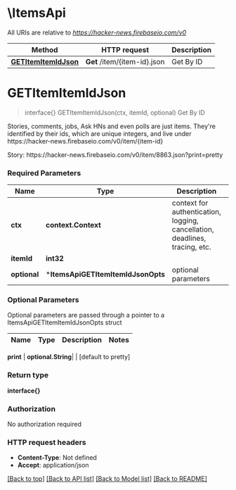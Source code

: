 # \ItemsApi

All URIs are relative to *https://hacker-news.firebaseio.com/v0*

Method | HTTP request | Description
------------- | ------------- | -------------
[**GETItemItemIdJson**](ItemsApi.md#GETItemItemIdJson) | **Get** /item/{item-id}.json | Get By ID


# **GETItemItemIdJson**
> interface{} GETItemItemIdJson(ctx, itemId, optional)
Get By ID

<p>Stories, comments, jobs, Ask HNs and even polls are just items. They're identified by their ids, which are unique integers, and live under https://hacker-news.firebaseio.com/v0/item/{item-id}</p> <p>Story: https://hacker-news.firebaseio.com/v0/item/8863.json?print=pretty</p>

### Required Parameters

Name | Type | Description  | Notes
------------- | ------------- | ------------- | -------------
 **ctx** | **context.Context** | context for authentication, logging, cancellation, deadlines, tracing, etc.
  **itemId** | **int32**|  | 
 **optional** | ***ItemsApiGETItemItemIdJsonOpts** | optional parameters | nil if no parameters

### Optional Parameters
Optional parameters are passed through a pointer to a ItemsApiGETItemItemIdJsonOpts struct

Name | Type | Description  | Notes
------------- | ------------- | ------------- | -------------

 **print** | **optional.String**|  | [default to pretty]

### Return type

**interface{}**

### Authorization

No authorization required

### HTTP request headers

 - **Content-Type**: Not defined
 - **Accept**: application/json

[[Back to top]](#) [[Back to API list]](../README.md#documentation-for-api-endpoints) [[Back to Model list]](../README.md#documentation-for-models) [[Back to README]](../README.md)

